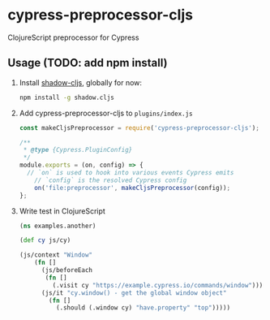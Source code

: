 # cypress-preprocessor-cljs

ClojureScript preprocessor for Cypress

## Usage (TODO: add npm install)

1. Install [shadow-cljs](https://shadow-cljs.github.io/docs/UsersGuide.html#_installation), globally for now:

   ```sh
   npm install -g shadow.cljs
   ```

2. Add cypress-preprocessor-cljs to `plugins/index.js`

   ```js
   const makeCljsPreprocessor = require('cypress-preprocessor-cljs');

   /**
    * @type {Cypress.PluginConfig}
    */
   module.exports = (on, config) => {
     // `on` is used to hook into various events Cypress emits
       // `config` is the resolved Cypress config
       on('file:preprocessor', makeCljsPreprocessor(config));
   };
   ```

3. Write test in ClojureScript

   ```clojure
   (ns examples.another)

   (def cy js/cy)

   (js/context "Window"
       (fn []
         (js/beforeEach
          (fn []
            (.visit cy "https://example.cypress.io/commands/window")))
         (js/it "cy.window() - get the global window object"
           (fn []
             (.should (.window cy) "have.property" "top")))))
   ```
